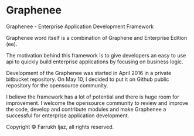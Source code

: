 # Graphenee
Graphenee - Enterprise Application Development Framework

Graphenee word itself is a combination of Graphene and Enterprise Edition (ee).

The motivation behind this framework is to give developers an easy to use api to quickly build enterprise applications by focusing on business logic.

Development of the Graphenee was started in April 2016 in a private bitbucket repository. On May 10, I decided to put it on Github public repository for the opensource community.

I believe the framework has a lot of potential and there is huge room for improvement. I welcome the opensource community to review and improve the code, develop and contribute modules and make Graphenee a successful for enterprise application development.

Copyright &copy; Farrukh Ijaz, all rights reserved.
